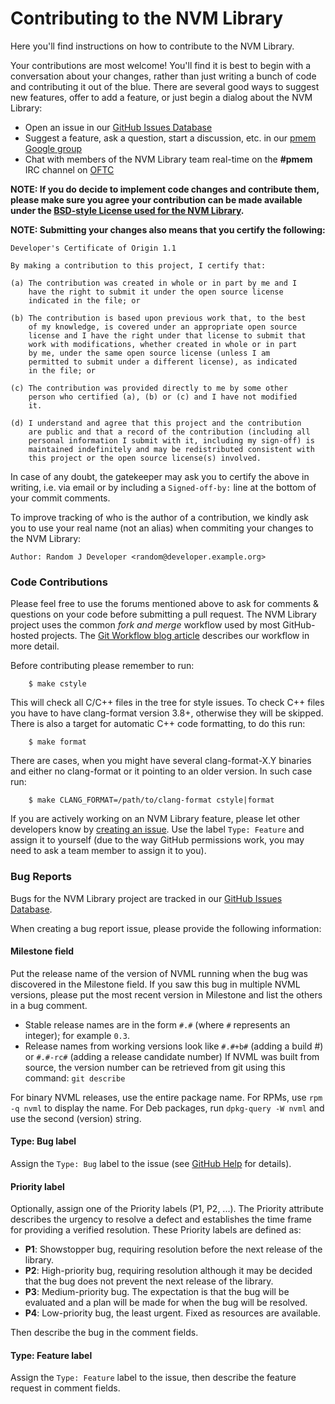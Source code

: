 # Contributing to the NVM Library

Here you'll find instructions on how to contribute to the NVM Library.

Your contributions are most welcome!  You'll find it is best to begin
with a conversation about your changes, rather than just writing a bunch
of code and contributing it out of the blue.
There are several good ways to suggest new features, offer to add a feature,
or just begin a dialog about the NVM Library:

* Open an issue in our [GitHub Issues Database](https://github.com/pmem/issues/issues)
* Suggest a feature, ask a question, start a discussion, etc. in our [pmem Google group](http://groups.google.com/group/pmem)
* Chat with members of the NVM Library team real-time on the **#pmem** IRC channel on [OFTC](http://www.oftc.net)

**NOTE: If you do decide to implement code changes and contribute them,
please make sure you agree your contribution can be made available
under the [BSD-style License used for the NVM Library](https://github.com/pmem/nvml/blob/master/LICENSE).**

**NOTE: Submitting your changes also means that you certify the following:**

```
Developer's Certificate of Origin 1.1

By making a contribution to this project, I certify that:

(a) The contribution was created in whole or in part by me and I
    have the right to submit it under the open source license
    indicated in the file; or

(b) The contribution is based upon previous work that, to the best
    of my knowledge, is covered under an appropriate open source
    license and I have the right under that license to submit that
    work with modifications, whether created in whole or in part
    by me, under the same open source license (unless I am
    permitted to submit under a different license), as indicated
    in the file; or

(c) The contribution was provided directly to me by some other
    person who certified (a), (b) or (c) and I have not modified
    it.

(d) I understand and agree that this project and the contribution
    are public and that a record of the contribution (including all
    personal information I submit with it, including my sign-off) is
    maintained indefinitely and may be redistributed consistent with
    this project or the open source license(s) involved.
```

In case of any doubt, the gatekeeper may ask you to certify the above in writing,
i.e. via email or by including a `Signed-off-by:` line at the bottom
of your commit comments.

To improve tracking of who is the author of a contribution, we kindly ask you
to use your real name (not an alias) when commiting your changes to the NVM Library:
```
Author: Random J Developer <random@developer.example.org>
```

### Code Contributions

Please feel free to use the forums mentioned above to ask
for comments & questions on your code before submitting
a pull request.  The NVM Library project uses the common
*fork and merge* workflow used by most GitHub-hosted projects.
The [Git Workflow blog article](http://pmem.io/2014/09/09/git-workflow.html)
describes our workflow in more detail.

Before contributing please remember to run:
```
	$ make cstyle
```

This will check all C/C++ files in the tree for style issues. To check C++
files you have to have clang-format version 3.8+, otherwise they will be
skipped. There is also a target for automatic C++ code formatting, to do this
run:
```
	$ make format
```

There are cases, when you might have several clang-format-X.Y binaries and either
no clang-format or it pointing to an older version. In such case run:
```
	$ make CLANG_FORMAT=/path/to/clang-format cstyle|format
```

If you are actively working on an NVM Library feature, please let other
developers know by [creating an issue](https://github.com/pmem/issues/issues).
Use the label `Type: Feature` and assign it to yourself (due to the way
GitHub permissions work, you may need to ask a team member to assign it to you).

### Bug Reports

Bugs for the NVM Library project are tracked in our [GitHub Issues Database](https://github.com/pmem/issues/issues).

When creating a bug report issue, please provide the following information:

#### Milestone field

Put the release name of the version of NVML running when the
bug was discovered in the Milestone field.  If you saw this bug
in multiple NVML versions, please put the most recent version in
Milestone and list the others in a bug comment.
- Stable release names are in the form `#.#` (where `#` represents an integer); for example `0.3`.
- Release names from working versions look like `#.#+b#` (adding a build #) or `#.#-rc#` (adding a release candidate number)
If NVML was built from source, the version number can be retrieved
from git using this command: `git describe`

For binary NVML releases, use the entire package name.
For RPMs, use `rpm -q nvml` to display the name.
For Deb packages, run `dpkg-query -W nvml` and use the
second (version) string.

#### Type: Bug label

Assign the `Type: Bug` label to the issue
(see [GitHub Help](https://help.github.com/articles/applying-labels-to-issues-and-pull-requests) for details).

#### Priority label

Optionally, assign one of the Priority labels (P1, P2, ...).
The Priority attribute describes the urgency to resolve a defect
and establishes the time frame for providing a verified resolution.
These Priority labels are defined as:

* **P1**: Showstopper bug, requiring resolution before the next release of the library.
* **P2**: High-priority bug, requiring resolution although it may be decided that the bug does not prevent the next release of the library.
* **P3**: Medium-priority bug.  The expectation is that the bug will be evaluated and a plan will be made for when the bug will be resolved.
* **P4**: Low-priority bug, the least urgent.  Fixed as resources are available.

Then describe the bug in the comment fields.

#### Type: Feature label

Assign the `Type: Feature` label to the issue, then describe the feature request in comment fields.
